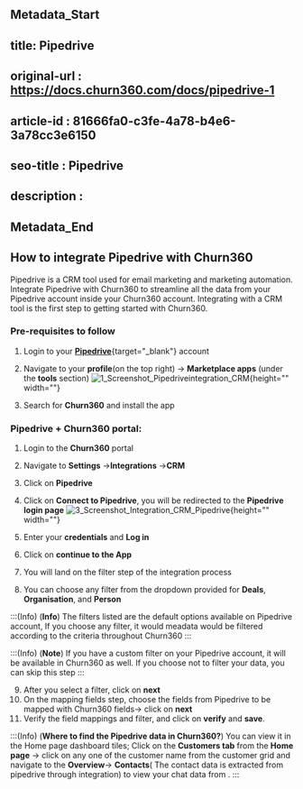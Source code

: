 ## Metadata_Start
## title: Pipedrive
## original-url : https://docs.churn360.com/docs/pipedrive-1
## article-id : 81666fa0-c3fe-4a78-b4e6-3a78cc3e6150
## seo-title : Pipedrive
## description : 
## Metadata_End

## How to integrate Pipedrive with Churn360
Pipedrive is a CRM tool used for email marketing and marketing automation. Integrate Pipedrive with Churn360 to streamline all the data from your Pipedrive account inside your Churn360 account. Integrating with a CRM tool is the first step to getting started with Churn360.

### **Pre-requisites to follow**
1.  Login to your [ **Pipedrive**](https://app.Pipedrive.com/auth/login){target="_blank"} account
2. Navigate to your **profile**(on the top right) → **Marketplace apps** (under the **tools**  section)
![1_Screenshot_Pipedriveintegration_CRM](https://doc360-dev-cdn.azureedge.net/d61dd2b5-6f1a-40e9-9e99-f403081ad7dd/Images/Documentation/1_Screenshot_Pipedriveintegration_CRM.png){height="" width=""}

3.  Search for **Churn360** and install the app


###  Pipedrive + Churn360 portal:
1. Login to the **Churn360** portal
2. Navigate to **Settings** →**Integrations** →**CRM**
3. Click on **Pipedrive** 
4. Click on **Connect to Pipedrive**, you will be redirected to the **Pipedrive login page**
![3_Screenshot_Integration_CRM_Pipedrive](https://cdn.document360.io/b618a27d-7a6e-4dfb-84d1-30d3ef656644/Images/Documentation/3_Screenshot_Integration_CRM_Pipedrive.png){height="" width=""}



5. Enter your **credentials** and **Log in** 
6. Click on **continue to the App**
7. You will land on the filter step of the integration process 

9. You can choose any filter from the dropdown provided for **Deals**, **Organisation**, and **Person**


:::(Info) (**Info**)
The filters listed are the default options available on Pipedrive account, If you choose any filter, it would meadata would be filtered according to the criteria throughout Churn360
:::

:::(Info) (**Note**)
 If you have a custom filter on your Pipedrive account, it will be available in Churn360 as well. If you choose not to filter your data, you can skip this step
:::

9. After you select a filter, click on **next**
10. On the mapping fields step, choose the fields from Pipedrive to be mapped with Churn360 fields→ click on **next**
11. Verify the field mappings and filter, and click on **verify** and **save**.


:::(Info) (**Where to find the Pipedrive data in Churn360?**)
You can view it in the Home page dashboard tiles; Click on the **Customers tab** from the **Home page** → click on any one of the customer name from the customer grid and navigate to the **Overview**→ **Contacts**( The contact data is extracted from pipedrive through integration) to view your chat data from .
:::








